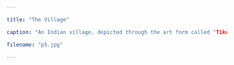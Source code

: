 ```yaml
---

title: "The Village"

caption: "An Indian village, depicted through the art form called "Tikuli", considered a cousin to the famous Madhubani Paintings originating from the state of Bihar. Usually made with a variety of colours, I chose to replicate its beauty in diachromatic shades on a thick black chart paper."

filename: "p5.jpg"

---
```

